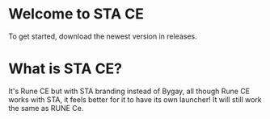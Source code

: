 # Welcome to STA CE
To get started, download the newest version in releases.

# What is STA CE?
It's Rune CE but with STA branding instead of Bygay, all though Rune CE works with STA, it feels better for it to have its own launcher! It will still work the same as RUNE Ce.

